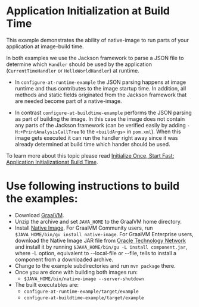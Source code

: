 # Application Initialization at Build Time

This example demonstrates the ability of native-image to run parts of your application at image-build time.

In both examples we use the Jackson framework to parse a JSON file to determine
which `Handler` should be used by the application (`CurrentTimeHandler` or
`HelloWorldHandler`) at runtime.

* In `configure-at-runtime-example` the JSON parsing happens at image runtime
  and thus contributes to the image startup time. In addition, all methods and
  static fields originated from the Jackson framework that are needed become part
  of a native-image.

* In contrast `configure-at-buildtime-example` performs the JSON parsing as
  part of building the image. In this case the image does not contain any parts
  of the Jackson framework (can be verified easily by adding
  `-H:+PrintAnalysisCallTree` to the `<buildArgs>` in `pom.xml`).  When this
  image gets executed it can run the handler right away since it was already
  determined at build time which hander should be used.

To learn more about this topic please read [Initialize Once, Start Fast: Application Initializationat Build Time](http://www.christianwimmer.at/Publications/Wimmer19a/Wimmer19a.pdf).

# Use following instructions to build the examples:

* Download [GraalVM](https://www.graalvm.org/downloads).
* Unzip the archive and set `JAVA_HOME` to the GraalVM home directory.
* Install [Native Image](https://www.graalvm.org/docs/reference-manual/native-image/#install-native-image). For GraalVM Community users, run `$JAVA_HOME/bin/gu install native-image`.
For GraalVM Enterprise users, download the Native Image JAR file from [Oracle Technology Network](https://www.oracle.com/downloads/graalvm-downloads.html) and install it by running `$JAVA_HOME/bin/gu -L install component.jar`, where -L option, equivalent to --local-file or --file, tells to install a component from a downloaded archive.
* Change to the example subdirectories and run `mvn package` there.
* Once you are done with building both images run:
  * `$JAVA_HOME/bin/native-image --server-shutdown`
* The built executables are:
  * `configure-at-runtime-example/target/example`
  * `configure-at-buildtime-example/target/example`
